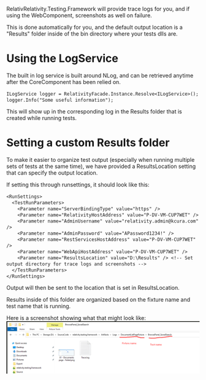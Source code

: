 ﻿RelativRelativity.Testing.Framework will provide trace logs for you, and if using the WebComponent, screenshots as well on failure.

This is done automatically for you, and the default output location is a "Results" folder inside of the bin directory where your tests dlls are.

# Using the LogService

The built in log service is built around NLog, and can be retrieved anytime after the CoreComponent has been relied on.


```
ILogService logger = RelativityFacade.Instance.Resolve<ILogService>();
logger.Info("Some useful information");
```

This will show up in the corresponding log in the Results folder that is created while running tests.

# Setting a custom Results folder

To make it easier to organize test output (especially when running multiple sets of tests at the same time), we have provided a ResultsLocation setting that can specify the output location.

If setting this through runsettings, it should look like this:

```
<RunSettings>
  <TestRunParameters>
    <Parameter name="ServerBindingType" value="https" />
    <Parameter name="RelativityHostAddress" value="P-DV-VM-CUP7WET" />
    <Parameter name="AdminUsername" value="relativity.admin@kcura.com" />
    <Parameter name="AdminPassword" value="APassword1234!" />
    <Parameter name="RestServicesHostAddress" value="P-DV-VM-CUP7WET" />
    <Parameter name="WebApiHostAddress" value="P-DV-VM-CUP7WET" />
    <Parameter name="ResultsLocation" value="D:\Results" /> <!-- Set output directory for trace logs and screenshots -->
  </TestRunParameters>
</RunSettings>
```

Output will then be sent to the location that is set in ResultsLocation.

Results inside of this folder are organized based on the fixture name and test name that is running. 

Here is a screenshot showing what that might look like:
![Logging Location Example](/images/LoggingLocationExample.png "Logging Location Example")
